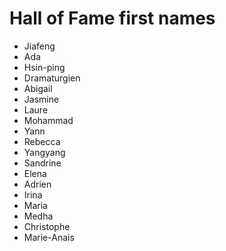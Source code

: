 # Hall of Fame first names
* Jiafeng
* Ada
* Hsin-ping
* Dramaturgien
* Abigail
* Jasmine
* Laure
* Mohammad
* Yann
* Rebecca
* Yangyang
* Sandrine
* Elena 
* Adrien
* Irina
* Maria
* Medha
* Christophe
* Marie-Anais
